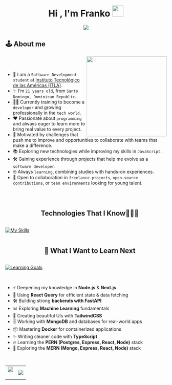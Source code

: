<h1 align="center"><b>Hi , I'm Franko </b><img src="https://media.giphy.com/media/hvRJCLFzcasrR4ia7z/giphy.gif" width="35"></h1>
<p align="center">
  <a href="[https://github.com/DenverCoder1/readme-typing-svg"><img src="https://readme-typing-svg.herokuapp.com/?font=Time+New+Roman&color=%2300FF41&size=25&center=true&vCenter=true&width=600&height=100&lines=Software+Development+Student;Always+learning+new+things"></a>
</p>

## 🕹️ About me

<picture> <img align="right" src="https://github.com/7oSkaaa/7oSkaaa/blob/main/Images/Right_Side.gif?raw=true" width = 250px></picture>

<br><br>

- :school: I am a `Software Development student` at [Instituto Tecnológico de las Américas (ITLA)](https://itla.edu.do/).  
- :sparkles: I’m `21 years old`, from `Santo Domingo, Dominican Republic`.  
- :man_technologist: Currently training to become a `developer` and growing professionally in the `tech world`.  
- :heart: Passionate about `programming` and always eager to learn more to bring real value to every project.  
- :dart: Motivated by challenges that push me to improve and opportunities to collaborate with teams that make a difference.  
- :books: Exploring new technologies while improving my skills in `JavaScript`.  
- :hammer_and_wrench: Gaining experience through projects that help me evolve as a `software developer`.  
- :nerd_face: Always `learning`, combining studies with hands-on experiences.  
- :handshake: Open to collaboration in `freelance projects`, `open-source contributions`, or `team environments` looking for young talent.  
 

<br>


<!--h1 without bottom border-->
<div id="user-content-toc">
  <ul align="center">
    <summary><h2 style="display: inline-block">Technologies That I Know👨🏻‍💻</h2></summary>
  </ul>
</div>

<!--tech stack icons-->

[![My Skills](https://skillicons.dev/icons?i=js,html,css,python,php,react,mysql,netlify,git,github,vscode,discord)](https://skillicons.dev)

<!--h1 without bottom border-->
<div id="user-content-toc">
  <ul align="center">
    <summary><h2 style="display: inline-block">🌱 What I Want to Learn Next</h2></summary>
  </ul>
</div>

<!--learning goals icons-->
[![Learning Goals](https://skillicons.dev/icons?i=nodejs,nextjs,react,fastapi,tailwind,mongodb,docker,ts,postgres,express)](https://skillicons.dev)

<br>

- ⚡ Deepening my knowledge in **Node.js** & **Next.js**  
- 🔄 Using **React Query** for efficient state & data fetching  
- 🛠️ Building strong **backends with FastAPI**  
- 📊 Exploring **Machine Learning** fundamentals  
- 🎨 Creating beautiful UIs with **TailwindCSS**  
- 🗄️ Working with **MongoDB** and databases for real-world apps  
- 📦 Mastering **Docker** for containerized applications  
- ✨ Writing cleaner code with **TypeScript**  
- 🔥 Learning the **PERN (Postgres, Express, React, Node)** stack  
- 🚀 Exploring the **MERN (Mongo, Express, React, Node)** stack

<br>

<!--- stats & Trophy (start) -->
<p align="center">
  <!--- stats (start) -->
<table align="center">
<tr border="none">
<td width="50%" align="center">
  
  <img  align="center"  src="https://github-readme-stats.vercel.app/api?username=CybrDev-F404x&theme=dark&show_icons=true&count_private=true" />
  <br></br>

</td>

<td width="50%" align="center">

  <!--   -->
  <img align="center" src="https://github-readme-stats.vercel.app/api/top-langs/?username=CybrDev-F404x&theme=dark&langs_count=10&hide=hack"/>
  
</td>
</tr>
</table>
<!--- stats (end) -->

